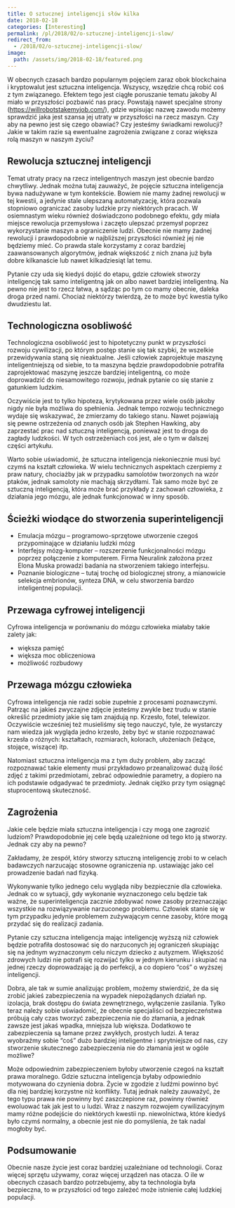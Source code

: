 ```yaml
---
title: O sztucznej inteligencji słów kilka
date: 2018-02-18
categories: [Interesting]
permalink: /pl/2018/02/o-sztucznej-inteligencji-slow/
redirect_from:
  - /2018/02/o-sztucznej-inteligencji-slow/
image:
  path: /assets/img/2018-02-18/featured.png
---
```

W obecnych czasach bardzo popularnym pojęciem zaraz obok blockchaina i kryptowalut jest sztuczna inteligencja. Wszyscy, wszędzie chcą robić coś z tym związanego. Efektem tego jest ciągłe poruszanie tematu jakoby AI miało w przyszłości pozbawić nas pracy. Powstają nawet specjalne strony (https://willrobotstakemyjob.com/), gdzie wpisując nazwę zawodu możemy sprawdzić jaka jest szansa jej utraty w przyszłości na rzecz maszyn. Czy aby na pewno jest się czego obawiać? Czy jesteśmy świadkami rewolucji? Jakie w takim razie są ewentualne zagrożenia związane z coraz większa rolą maszyn w naszym życiu?


## Rewolucja sztucznej inteligencji
Temat utraty pracy na rzecz inteligentnych maszyn jest obecnie bardzo chwytliwy. Jednak można tutaj zauważyć, że pojęcie sztuczna inteligencja bywa nadużywane w tym kontekście. Bowiem nie mamy żadnej rewolucji w tej kwestii, a jedynie stale ulepszaną automatyzację, która pozwala stopniowo ograniczać zasoby ludzkie przy niektórych pracach. W osiemnastym wieku również doświadczono podobnego efektu, gdy miała miejsce rewolucja przemysłowa i zaczęto ulepszać przemysł poprzez wykorzystanie maszyn a ograniczenie ludzi. Obecnie nie mamy żadnej rewolucji i prawdopodobnie w najbliższej przyszłości również jej nie będziemy mieć. Co prawda stale korzystamy z coraz bardziej zaawansowanych algorytmów, jednak większość z nich znana już była dobre kilkanaście lub nawet kilkadziesiąt lat temu.

Pytanie czy uda się kiedyś dojść do etapu, gdzie człowiek stworzy inteligencję tak samo inteligentną jak on albo nawet bardziej inteligentną. Na pewno nie jest to rzecz łatwa, a sądząc po tym co mamy obecnie, daleka droga przed nami. Chociaż niektórzy twierdzą, że to może być kwestia tylko dwudziestu lat.

## Technologiczna osobliwość
Technologiczna osobliwość jest to hipotetyczny punkt w przyszłości rozwoju cywilizacji, po którym postęp stanie się tak szybki, że wszelkie przewidywania staną się nieaktualne. Jeśli człowiek zaprojektuje maszynę inteligentniejszą od siebie, to ta maszyna będzie prawdopodobnie potrafiła zaprojektować maszynę jeszcze bardziej inteligentną, co może doprowadzić do niesamowitego rozwoju, jednak pytanie co się stanie z gatunkiem ludzkim.

Oczywiście jest to tylko hipoteza, krytykowana przez wiele osób jakoby nigdy nie była możliwa do spełnienia. Jednak tempo rozwoju technicznego wydaje się wskazywać, że zmierzamy do takiego stanu. Nawet pojawiają się pewne ostrzeżenia od znanych osób jak Stephen Hawking, aby zaprzestać prac nad sztuczną inteligencją, ponieważ jest to droga do zagłady ludzkości. W tych ostrzeżeniach coś jest, ale o tym w dalszej części artykułu.

Warto sobie uświadomić, że sztuczna inteligencja niekoniecznie musi być czymś na kształt człowieka. W wielu technicznych aspektach czerpiemy z praw natury, chociażby jak w przypadku samolotów tworzonych na wzór ptaków, jednak samoloty nie machają skrzydłami. Tak samo może być ze sztuczną inteligencją, która może brać przykłady z zachowań człowieka, z działania jego mózgu, ale jednak funkcjonować w inny sposób.

## Ścieżki wiodące do stworzenia superinteligencji
- Emulacja mózgu – programowo-sprzętowe utworzenie czegoś przypominające w działaniu ludzki mózg
- Interfejsy mózg-komputer – rozszerzenie funkcjonalności mózgu poprzez połączenie z komputerem. Firma Neuralink założona przez Elona Muska prowadzi badania na stworzeniem takiego interfejsu.
- Poznanie biologiczne – tutaj trochę od biologicznej strony, a mianowicie selekcja embrionów, synteza DNA, w celu stworzenia bardzo inteligentnej populacji.

## Przewaga cyfrowej inteligencji
Cyfrowa inteligencja w porównaniu do mózgu człowieka miałaby takie zalety jak:
- większa pamięć
- większa moc obliczeniowa
- możliwość rozbudowy

## Przewaga mózgu człowieka
Cyfrowa inteligencja nie radzi sobie zupełnie z procesami poznawczymi. Patrząc na jakieś zwyczajne zdjęcie jesteśmy zwykle bez trudu w stanie określić przedmioty jakie się tam znajdują np. Krzesło, fotel, telewizor. Oczywiście wcześniej też musieliśmy się tego nauczyć, tyle, że wystarczy nam wiedza jak wygląda jedno krzesło, żeby być w stanie rozpoznawać krzesła o różnych: kształtach, rozmiarach, kolorach, ułożeniach (leżące, stojące, wiszące) itp.

Natomiast sztuczna inteligencja ma z tym duży problem, aby zacząć rozpoznawać takie elementy musi przykładowo przeanalizować dużą ilość zdjęć z takimi przedmiotami, zebrać odpowiednie parametry, a dopiero na ich podstawie odgadywać te przedmioty. Jednak ciężko przy tym osiągnąć stuprocentową skuteczność.

## Zagrożenia
Jakie cele będzie miała sztuczna inteligencja i czy mogą one zagrozić ludziom? Prawdopodobnie jej cele będą uzależnione od tego kto ją stworzy. Jednak czy aby na pewno?

Zakładamy, że zespół, który stworzy sztuczną inteligencję zrobi to w celach badawczych narzucając stosowne ograniczenia np. ustawiając jako cel prowadzenie badań nad fizyką.

Wykonywanie tylko jednego celu wygląda niby bezpiecznie dla człowieka. Jednak co w sytuacji, gdy wykonanie wyznaczonego celu będzie tak ważne, że superinteligencja zacznie zdobywać nowe zasoby przeznaczając wszystkie na rozwiązywanie narzuconego problemu. Człowiek stanie się w tym przypadku jedynie problemem zużywającym cenne zasoby, które mogą przydać się do realizacji zadania.

Pytanie czy sztuczna inteligencja mając inteligencję wyższą niż człowiek będzie potrafiła dostosować się do narzuconych jej ograniczeń skupiając się na jednym wyznaczonym celu niczym dziecko z autyzmem. Większość zdrowych ludzi nie potrafi się rozwijać tylko w jednym kierunku i skupiać na jednej rzeczy doprowadzając ją do perfekcji, a co dopiero “coś” o wyższej inteligencji.

Dobra, ale tak w sumie analizując problem, możemy stwierdzić, że da się zrobić jakieś zabezpieczenia na wypadek niepożądanych działań np. izolacja, brak dostępu do świata zewnętrznego, wyłączenie zasilania. Tylko teraz należy sobie uświadomić, że obecnie specjaliści od bezpieczeństwa próbują cały czas tworzyć zabezpieczenia nie do złamania, a jednak zawsze jest jakaś wpadka, mniejsza lub większa. Dodatkowo te zabezpieczenia są łamane przez zwykłych, prostych ludzi. A teraz wyobraźmy sobie “coś” dużo bardziej inteligentne i sprytniejsze od nas, czy stworzenie skutecznego zabezpieczenia nie do złamania jest w ogóle możliwe?

Może odpowiednim zabezpieczeniem byłoby utworzenie czegoś na kształt prawa moralnego. Gdzie sztuczna inteligencja byłaby odpowiednio motywowana do czynienia dobra. Życie w zgodzie z ludźmi powinno być dla niej bardziej korzystne niż konflikty. Tutaj jednak należy zauważyć, że tego typu prawa nie powinny być zaszczepione raz, powinny również ewoluować tak jak jest to u ludzi. Wraz z naszym rozwojem cywilizacyjnym mamy różne podejście do niektórych kwestii np. niewolnictwa, które kiedyś było czymś normalny, a obecnie jest nie do pomyślenia, że tak nadal mogłoby być.

## Podsumowanie
Obecnie nasze życie jest coraz bardziej uzależniane od technologii. Coraz więcej sprzętu używamy, coraz więcej urządzeń nas otacza. O ile w obecnych czasach bardzo potrzebujemy, aby ta technologia była bezpieczna, to w przyszłości od tego zależeć może istnienie całej ludzkiej populacji.

